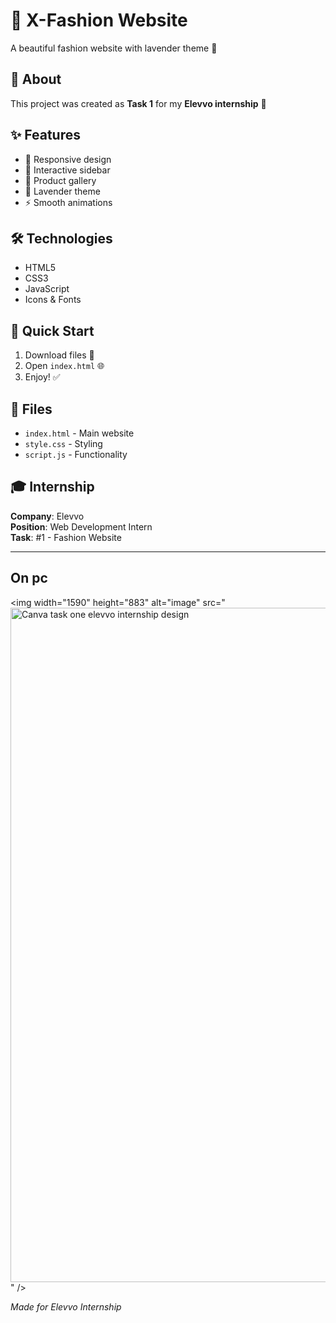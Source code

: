 # 👗 X-Fashion Website

A beautiful fashion website with lavender theme 🌸

## 📖 About

This project was created as **Task 1** for my **Elevvo internship** 💼

## ✨ Features

- 📱 Responsive design
- 🎯 Interactive sidebar
- 👚 Product gallery
- 💜 Lavender theme
- ⚡ Smooth animations

## 🛠️ Technologies

- HTML5
- CSS3
- JavaScript
- Icons & Fonts

## 🚀 Quick Start

1. Download files 📂
2. Open `index.html` 🌐
3. Enjoy! ✅

## 📁 Files

- `index.html` - Main website
- `style.css` - Styling
- `script.js` - Functionality

## 🎓 Internship

**Company**: Elevvo  
**Position**: Web Development Intern  
**Task**: #1 - Fashion Website

---
## On pc
<img width="1590" height="883" alt="image" src="<img width="1366" height="1079" alt="Canva task one elevvo internship design" src="https://github.com/user-attachments/assets/493b07de-78f9-446b-aee3-43eb63648a86" />
" />





*Made for Elevvo Internship*
